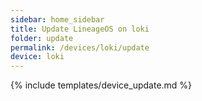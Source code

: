 ```yaml
---
sidebar: home_sidebar
title: Update LineageOS on loki
folder: update
permalink: /devices/loki/update
device: loki
---
```

{% include templates/device_update.md %}
